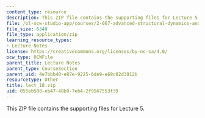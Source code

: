 ```yaml
---
content_type: resource
description: This ZIP file contains the supporting files for Lecture 5.
file: /ol-ocw-studio-app/courses/2-067-advanced-structural-dynamics-and-acoustics-13-811-spring-2004/055eb508eb4748b97eb42f9567553f39_lect_18.zip
file_size: 6340
file_type: application/zip
learning_resource_types:
- Lecture Notes
license: https://creativecommons.org/licenses/by-nc-sa/4.0/
ocw_type: OCWFile
parent_title: Lecture Notes
parent_type: CourseSection
parent_uid: 4e7bbb40-e87e-9225-6de9-e69c82d3912b
resourcetype: Other
title: lect_18.zip
uid: 055eb508-eb47-48b9-7eb4-2f9567553f39
---
```

This ZIP file contains the supporting files for Lecture 5.